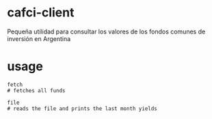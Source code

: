 # cafci-client
Pequeña utilidad para consultar los valores de los fondos comunes de inversión en Argentina

# usage
```
fetch
# fetches all funds

file
# reads the file and prints the last month yields
```
